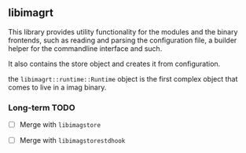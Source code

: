 ## libimagrt

This library provides utility functionality for the modules and the binary
frontends, such as reading and parsing the configuration file, a builder
helper for the commandline interface and such.

It also contains the store object and creates it from configuration.

the `libimagrt::runtime::Runtime` object is the first complex object that comes
to live in a imag binary.

### Long-term TODO

- [ ] Merge with `libimagstore`
- [ ] Merge with `libimagstorestdhook`

